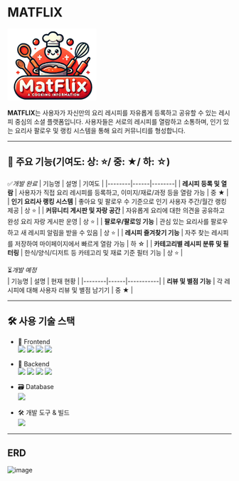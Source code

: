 # MATFLIX
<img src="MATFLIX/src/main/resources/static/image/MATFLIX.png" alt="MATFLIX 로고" width="200"/>

**MATFLIX**는 사용자가 자신만의 요리 레시피를 자유롭게 등록하고 공유할 수 있는 레시피 중심의 소셜 플랫폼입니다.
사용자들은 서로의 레시피를 열람하고 소통하며, 인기 있는 요리사 팔로우 및 랭킹 시스템을 통해 요리 커뮤니티를 형성합니다.

---

## 🌟 주요 기능(기여도: 상: ⭐/ 중: ★/ 하: ☆)

 ✅*개발 완료*
| 기능명 | 설명 | 기여도 |
|--------|------|--------|
| **레시피 등록 및 열람** | 사용자가 직접 요리 레시피를 등록하고, 이미지/재료/과정 등을 열람 가능 | 중 ★ |
| **인기 요리사 랭킹 시스템** | 좋아요 및 팔로우 수 기준으로 인기 사용자 주간/월간 랭킹 제공 | 상 ⭐ |
| **커뮤니티 게시판 및 자랑 공간** | 자유롭게 요리에 대한 의견을 공유하고 완성 요리 자랑 게시판 운영 | 상 ⭐ |
| **팔로우/팔로잉 기능** | 관심 있는 요리사를 팔로우하고 새 레시피 알림을 받을 수 있음 | 상 ⭐ |
| **레시피 즐겨찾기 기능** | 자주 찾는 레시피를 저장하여 마이페이지에서 빠르게 열람 가능 | 하 ☆ |
| **카테고리별 레시피 분류 및 필터링** | 한식/양식/디저트 등 카테고리 및 재료 기준 필터 기능 | 상 ⭐ |

⏳*개발 예정*<br>
| 기능명 | 설명 | 현재 현황 |
|--------|------|-----------|
| **리뷰 및 별점 기능** | 각 레시피에 대해 사용자 리뷰 및 별점 남기기 | 중 ★ |

---

## 🛠 사용 기술 스택

- 🎨 Frontend<br>
<img src="https://img.shields.io/badge/HTML5-E34F26?style=flat&logo=html5&logoColor=white" height="25" /> <img src="https://img.shields.io/badge/CSS3-1572B6?style=flat&logo=css3&logoColor=white" height="25" /> <img src="https://img.shields.io/badge/JavaScript-F7DF1E?style=flat&logo=javascript&logoColor=black" height="25" /> <img src="https://img.shields.io/badge/jQuery-0769AD?style=flat&logo=jquery&logoColor=white" height="25" />

- 🔧 Backend<br>
<img src="https://img.shields.io/badge/Java-17-007396?style=flat&logo=java&logoColor=white" height="25" /> <img src="https://img.shields.io/badge/SpringBoot-6DB33F?style=flat&logo=springboot&logoColor=white" height="25" /> <img src="https://img.shields.io/badge/AJAX-0054A6?style=flat&logo=code&logoColor=white" height="25" /> <img src="https://img.shields.io/badge/FETCH-00A9E0?style=flat&logo=javascript&logoColor=white" height="25" />

- 🗃 Database<br>
       <img src="https://img.shields.io/badge/MySQL-005C84?style=flat&logo=mysql&logoColor=white" height="25" />

- 🛠 개발 도구 & 빌드<br>
       <img src="https://img.shields.io/badge/Gradle-02303A?style=flat&logo=gradle&logoColor=white" height="25" />


---

## ERD
![image](https://github.com/user-attachments/assets/f5c43908-7c2a-4d65-a080-eb0821ac3b8c)
